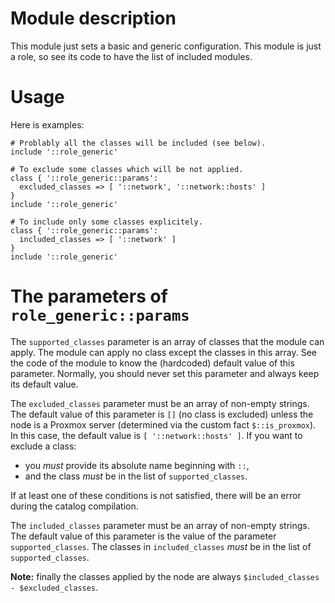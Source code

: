 # Module description

This module just sets a basic and generic configuration.
This module is just a role, so see its code to have the list
of included modules.


# Usage

Here is examples:

```puppet
# Problably all the classes will be included (see below).
include '::role_generic'

# To exclude some classes which will be not applied.
class { '::role_generic::params':
  excluded_classes => [ '::network', '::network::hosts' ]
}
include '::role_generic'

# To include only some classes explicitely.
class { '::role_generic::params':
  included_classes => [ '::network' ]
}
include '::role_generic'
```




# The parameters of `role_generic::params`


The `supported_classes` parameter is an array of classes
that the module can apply. The module can apply no class
except the classes in this array. See the code of the module
to know the (hardcoded) default value of this parameter.
Normally, you should never set this parameter and always
keep its default value.

The `excluded_classes` parameter must be an array of
non-empty strings. The default value of this parameter is
`[]` (no class is excluded) unless the node is a Proxmox
server (determined via the custom fact `$::is_proxmox`).
In this case, the default value is `[ '::network::hosts' ]`.
If you want to exclude a class:

* you *must* provide its absolute name beginning with `::`,
* and the class *must* be in the list of `supported_classes`.

If at least one of these conditions is not satisfied, there
will be an error during the catalog compilation.

The `included_classes` parameter must be an array of
non-empty strings. The default value of this parameter is
the value of the parameter `supported_classes`. The classes
in `included_classes` *must* be in the list of
`supported_classes`.

**Note:** finally the classes applied by the node are always
`$included_classes - $excluded_classes`.


